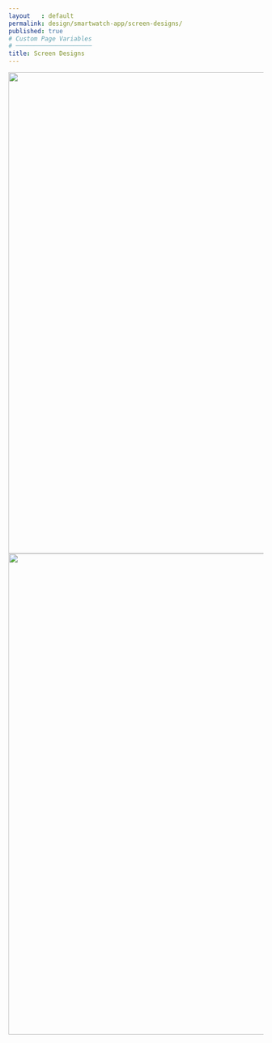 ```yaml
---
layout   : default
permalink: design/smartwatch-app/screen-designs/
published: true
# Custom Page Variables
# ─────────────────────
title: Screen Designs
---
```


<img width="950px" src="../../../images/watch.jpg">
<img width="950px" src="../../../images/screendesignWatch.jpg">